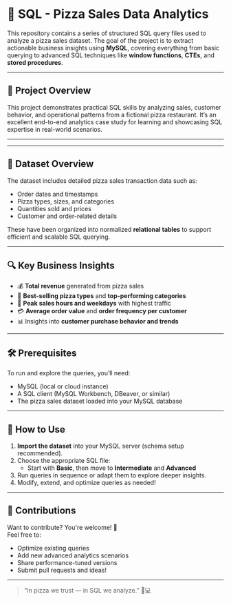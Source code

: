 # 🍕 SQL - Pizza Sales Data Analytics

This repository contains a series of structured SQL query files used to analyze a pizza sales dataset. The goal of the project is to extract actionable business insights using **MySQL**, covering everything from basic querying to advanced SQL techniques like **window functions**, **CTEs**, and **stored procedures**.

---

## 📌 Project Overview

This project demonstrates practical SQL skills by analyzing sales, customer behavior, and operational patterns from a fictional pizza restaurant. It’s an excellent end-to-end analytics case study for learning and showcasing SQL expertise in real-world scenarios.

---


---

## 🧾 Dataset Overview

The dataset includes detailed pizza sales transaction data such as:
- Order dates and timestamps
- Pizza types, sizes, and categories
- Quantities sold and prices
- Customer and order-related details

These have been organized into normalized **relational tables** to support efficient and scalable SQL querying.

---

## 🔍 Key Business Insights

- 💰 **Total revenue** generated from pizza sales  
- 🍕 **Best-selling pizza types** and **top-performing categories**  
- 📆 **Peak sales hours and weekdays** with highest traffic  
- 💳 **Average order value** and **order frequency per customer**  
- 📊 Insights into **customer purchase behavior and trends**

---

## 🛠️ Prerequisites

To run and explore the queries, you’ll need:

- MySQL (local or cloud instance)
- A SQL client (MySQL Workbench, DBeaver, or similar)
- The pizza sales dataset loaded into your MySQL database

---

## 🚀 How to Use

1. **Import the dataset** into your MySQL server (schema setup recommended).
2. Choose the appropriate SQL file:
   - Start with **Basic**, then move to **Intermediate** and **Advanced**
3. Run queries in sequence or adapt them to explore deeper insights.
4. Modify, extend, and optimize queries as needed!

---

## 🤝 Contributions

Want to contribute? You're welcome! 🚀  
Feel free to:
- Optimize existing queries  
- Add new advanced analytics scenarios  
- Share performance-tuned versions  
- Submit pull requests and ideas!

---

> “In pizza we trust — in SQL we analyze.” 🍕💻
